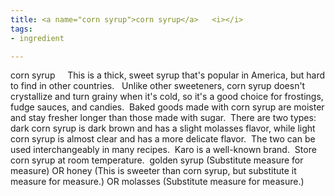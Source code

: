 ```yaml
---
title: <a name="corn syrup">corn syrup</a>   <i></i>
tags:
- ingredient

---
```

corn syrup     This is a thick, sweet syrup that's popular in America, but hard to find in other countries.   Unlike other sweeteners, corn syrup doesn't crystallize and turn grainy when it's cold, so it's a good choice for frostings, fudge sauces, and candies.  Baked goods made with corn syrup are moister and stay fresher longer than those made with sugar.  There are two types:  dark corn syrup  is dark brown and has a slight molasses flavor, while light corn syrup is almost clear and has a more delicate flavor.  The two can be used interchangeably in many recipes.  Karo is a well-known brand.  Store corn syrup at room temperature.   golden syrup (Substitute measure for measure) OR honey (This is sweeter than corn syrup, but substitute it measure for measure.) OR molasses (Substitute measure for measure.)
